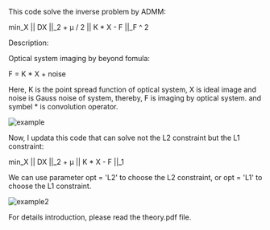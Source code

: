 This code solve the inverse problem by ADMM:

  min_X || DX ||_2 + μ / 2 || K * X - F ||_F ^ 2
  
Description:

  Optical system imaging by beyond fomula:
  
  F = K * X + noise
  
  Here, K is the point spread function of optical system, X is ideal image and noise is Gauss noise of system, thereby, F is imaging by optical system.
  and symbel * is convolution operator.
    
![example](https://github.com/user-attachments/assets/2c3ae67d-bd11-4176-bafd-5b21748f8b5b)

Now, I updata this code that can solve not the L2 constraint but the L1 constraint:

  min_X || DX ||_2 + μ || K * X - F ||_1

We can use parameter opt = 'L2'  to choose the L2 constraint, or opt = 'L1' to choose the L1 constraint.

![example2](https://github.com/user-attachments/assets/f7176ae3-96ad-4366-9401-5f18071e6188)

For details introduction, please read the theory.pdf file.
